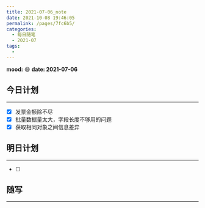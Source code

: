 ```yaml
---
title: 2021-07-06_note
date: 2021-10-08 19:46:05
permalink: /pages/7fc6b5/
categories:
  - 每日随笔
  - 2021-07
tags:
  - 
---
```

**mood:** :smile:  																		**date: 2021-07-06**  
## 今日计划  
------
- [x]  发票金额除不尽
- [x]  批量数据量太大，字段长度不够用的问题
- [x]  获取相同对象之间信息差异
## 明日计划  
------
- [ ]  
## 随写 
------
